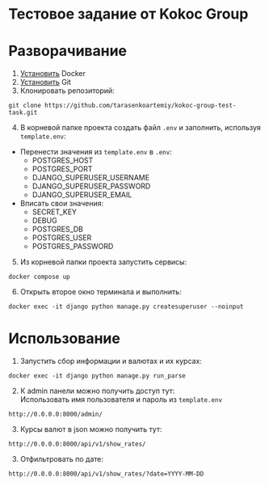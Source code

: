 # Тестовое задание от Kokoc Group
# Разворачивание
1. [Установить](https://docs.docker.com/compose/install/) Docker
2. [Установить](https://git-scm.com/downloads) Git
3. Клонировать репозиторий:
```no-highlight
git clone https://github.com/tarasenkoartemiy/kokoc-group-test-task.git
```
4. В корневой папке проекта создать файл `.env` и заполнить, используя `template.env`:
* Перенести значения из `template.env` в `.env`: 
  * POSTGRES_HOST
  * POSTGRES_PORT
  * DJANGO_SUPERUSER_USERNAME
  * DJANGO_SUPERUSER_PASSWORD
  * DJANGO_SUPERUSER_EMAIL
* Вписать свои значения:
  * SECRET_KEY
  * DEBUG
  * POSTGRES_DB
  * POSTGRES_USER
  * POSTGRES_PASSWORD
5. Из корневой папки проекта запустить сервисы:
```no-highlight
docker compose up
```
6. Открыть второе окно терминала и выполнить:
```no-highlight
docker exec -it django python manage.py createsuperuser --noinput
```
# Использование
1. Запустить сбор информации и валютах и их курсах:
```no-highlight
docker exec -it django python manage.py run_parse
```
2. К admin панели можно получить доступ тут:  
Использовать имя пользователя и пароль из `template.env`
```no-highlight
http://0.0.0.0:8000/admin/
```
3. Курсы валют в json можно получить тут:
```no-highlight
http://0.0.0.0:8000/api/v1/show_rates/
```
3. Отфильтровать по дате:
```no-highlight
http://0.0.0.0:8000/api/v1/show_rates/?date=YYYY-MM-DD
```